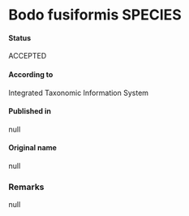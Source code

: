 Bodo fusiformis SPECIES
=======

#### Status
ACCEPTED

#### According to
Integrated Taxonomic Information System

#### Published in
null

#### Original name
null

### Remarks
null